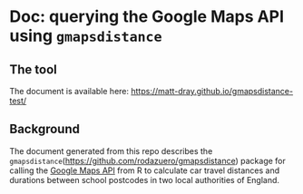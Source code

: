 # Doc: querying the Google Maps API using `gmapsdistance`

## The tool

The document is available here: https://matt-dray.github.io/gmapsdistance-test/

## Background

The document generated from this repo describes the `gmapsdistance`(https://github.com/rodazuero/gmapsdistance) package for calling the [Google Maps API](https://developers.google.com/maps/) from R to calculate car travel distances and durations between school postcodes in two local authorities of England.
